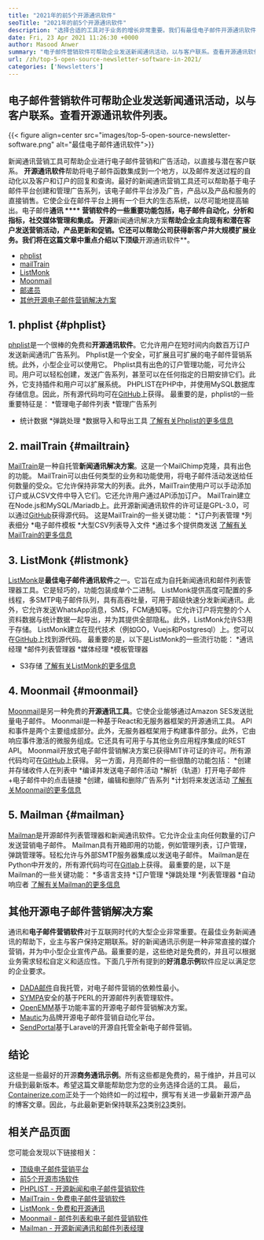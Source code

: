 ```yaml
---
title: "2021年的前5个开源通讯软件" 
seoTitle: "2021年的前5个开源通讯软件" 
description: "选择合适的工具对于业务的增长非常重要。我们有最佳电子邮件开源通讯软件的简洁列表。" 
date: Fri, 23 Apr 2021 11:26:30 +0000
author: Masood Anwer
summary: "电子邮件营销软件可帮助企业发送新闻通讯活动，以与客户联系。查看开源通讯软件列表。" 
url: /zh/top-5-open-source-newsletter-software-in-2021/
categories: ['Newsletters']
---
```


## 电子邮件营销软件可帮助企业发送新闻通讯活动，以与客户联系。查看开源通讯软件列表。

{{< figure align=center src="images/top-5-open-source-newsletter-software.png" alt="最佳电子邮件通讯软件">}}

新闻通讯营销工具可帮助企业进行电子邮件营销和广告活动，以直接与潜在客户联系。 **开源通讯软件**帮助将电子邮件函数集成到一个地方，以及邮件发送过程的自动化以及客户和订户的回复和查询。最好的新闻通讯营销工具还可以帮助基于电子邮件平台创建和管理广告系列，该电子邮件平台涉及广告，产品以及产品和服务的直接销售。它使企业在邮件平台上拥有一个巨大的生态系统，以尽可能地提高输出。电子邮件**通讯 **** 营销软件的一些重要功能包括，电子邮件自动化，分析和指标，社交媒体管理和集成。
开源**新闻通讯解决方案**帮助企业主向现有和潜在客户发送营销活动，产品更新和促销。它还可以帮助公司获得新客户并大规模扩展业务。我们将在这篇文章中重点介绍以下顶级**开源通讯软件**。
  * [phplist][1]
  * [mailTrain][2]
  * [ListMonk][3]
  * [Moonmail][4]
  * [邮递员][5]
  * [其他开源电子邮件营销解决方案][6]

## 1. phplist   {#phplist}
[phplist][7]是一个很棒的免费和**开源通讯软件**。它允许用户在短时间内向数百万订户发送新闻通讯广告系列。 Phplist是一个安全，可扩展且可扩展的电子邮件营销系统。此外，小型企业可以使用它。 Phplist具有出色的订户管理功能，可允许公司。用户可以轻松创建，发送广告系列，甚至可以在任何指定的日期安排它们。此外，它支持插件和用户可以扩展系统。 PHPLIST在PHP中，并使用MySQL数据库存储信息。因此，所有源代码均可在[GitHub][8]上获得。
最重要的是，phplist的一些重要特征是：
  *管理电子邮件列表
  *管理广告系列
  * 统计数据
  *弹跳处理
  *数据导入和导出工具
[了解有关Phplist的更多信息][7]

## 2. mailTrain   {#mailtrain}
[MailTrain][9]是一种自托管**新闻通讯解决方案**。这是一个MailChimp克隆，具有出色的功能。 MailTrain可以由任何类型的业务和功能使用，将电子邮件活动发送给任何数量的受众。它允许保持非常大的列表。此外，MailTrain使用户可以手动添加订户或从CSV文件中导入它们。它还允许用户通过API添加订户。 MailTrain建立在Node.js和MySQL/Mariadb上。此开源新闻通讯软件的许可证是GPL-3.0，可以通过[GitHub][10]获得源代码。
这是MailTrain的一些关键功能：
  *订户列表管理
  *列表细分
  *电子邮件模板
  *大型CSV列表导入文件
  *通过多个提供商发送
[了解有关MailTrain的更多信息][9]

## 3. ListMonk   {#listmonk}
[ListMonk][11]是**最佳电子邮件通讯软件**之一。它旨在成为自托新闻通讯和邮件列表管理器工具。它是轻巧的，功能包装成单个二进制。 ListMonk提供高度可配置的多线程，多SMTP电子邮件队列，具有高吞吐量，可用于超级快速分发新闻通讯。此外，它允许发送WhatsApp消息，SMS，FCM通知等。它允许订户将完整的个人资料数据与统计数据一起导出，并为其提供全部隐私。此外，ListMonk允许S3用于存储。 ListMonk建立在现代技术（例如GO，Vuejs和Postgresql）上。您可以在[GitHub][12]上找到源代码。
最重要的是，以下是ListMonk的一些流行功能：
  *通讯经理
  *邮件列表管理器
  *媒体经理
  *模板管理器
  * S3存储
[了解有关ListMonk的更多信息][11]

## 4. Moonmail   {#moonmail}
[Moonmail][13]是另一种免费的**开源通讯工具**。它使企业能够通过Amazon SES发送批量电子邮件。 Moonmail是一种基于React和无服务器框架的开源通讯工具。 API和事件是两个主要组成部分。此外，无服务器框架用于构建事件部分。此外，它由响应事件激活的微服务组成。它还具有可用于与其他业务应用程序集成的REST API。 Moonmail开放式电子邮件营销解决方案已获得MIT许可证的许可。所有源代码均可在[GitHub][14]上获得。
另一方面，月亮邮件的一些很酷的功能包括：
  *创建并存储收件人在列表中
  *编译并发送电子邮件活动
  *解析（轨道）打开电子邮件 +电子邮件中的点击链接
  *创建，编辑和删除广告系列
  *计划将来发送活动
[了解有关Moonmail的更多信息][13]

## 5. Mailman   {#mailman}
[Mailman][15]是开源邮件列表管理器和新闻通讯软件。它允许企业主向任何数量的订户发送营销电子邮件。 Mailman具有开箱即用的功能，例如管理列表，订户管理，弹跳管理等。轻松允许与外部SMTP服务器集成以发送电子邮件。 Mailman是在Python中开发的，所有源代码均可在[Gitlab][16]上获得。
最重要的是，以下是Mailman的一些关键功能：
  *多语言支持
  *订户管理
  *弹跳处理
  *列表管理​​器
  *自动响应者
[了解有关Mailman的更多信息][15]

## 其他开源电子邮件营销解决方案
通讯和**电子邮件营销软件**对于互联网时代的大型企业非常重要。在最佳业务新闻通讯的帮助下，业主与客户保持定期联系。好的新闻通讯示例是一种非常直接的媒介营销，并为中小型企业宣传产品。最重要的是，这些绝对是免费的，并且可以根据业务需求轻松自定义和适应性。下面几乎所有提到的**好消息示例**软件应足以满足您的企业要求。
  * [DADA邮件][17]自我托管，对电子邮件营销的依赖性最小。
  * [SYMPA][18]安全的基于PERL的开源邮件列表管理软件。
  * [OpenEMM][19]基于功能丰富的开源电子邮件营销解决方案。
  * [Mautic][20]为品牌开源电子邮件营销自动化平台。
  * [SendPortal][21]基于Laravel的开源自托管全新电子邮件营销。

## 结论
这些是一些最好的开源**商务通讯示例**。所有这些都是免费的，易于维护，并且可以升级到最新版本。希望这篇文章能帮助您为您的业务选择合适的工具。
最后，[Containerize.com][22]正处于一个始终如一的过程中，撰写有关进一步最新开源产品的博客文章。因此，与此最新更新保持联系[23]类别[23]类别。

## 相关产品页面
您可能会发现以下链接相关：
  * [顶级电子邮件营销平台][24]
  * [前5个开源市场软件][25]
  * [PHPLIST  - 开源新闻和电子邮件营销软件][7]
  * [MailTrain  - 免费电子邮件营销软件][9]
  * [ListMonk  - 免费和开源通讯][11]
  * [Moonmail  - 邮件列表和电子邮件营销软件][13]
  * [Mailman  - 开源新闻通讯和邮件列表经理][15]

  
[1]: #phpList
[2]: #Mailtrain
[3]: #listmonk
[4]: #MoonMail
[5]: #Mailman
[6]: #OtherOpen-sourceEmailMarketingSolutions
[7]: https://products.containerize.com/newsletter/phplist
[8]: https://github.com/phpList/phplist3
[9]: https://products.containerize.com/newsletter/mailtrain
[10]: https://github.com/Mailtrain-org/mailtrain
[11]: https://products.containerize.com/newsletter/listmonk
[12]: https://github.com/knadh/listmonk
[13]: https://products.containerize.com/newsletter/moonmail
[14]: https://github.com/MoonMail/MoonMail
[15]: https://products.containerize.com/newsletter/mailman
[16]: https://gitlab.com/mailman
[17]: https://dadamailproject.com/
[18]: https://www.sympa.org/
[19]: https://www.agnitas.de/en/e-marketing_manager/email-marketing-software-variants/openemm/
[20]: https://www.mautic.org/
[21]: https://laravel-news.com/sendportal-open-source-email-marketing-software
[22]: https://containerize.com
[23]: https://blog.containerize.com/category/newsletter/
[24]: https://products.containerize.com/newsletter
[25]: https://blog.containerize.com/marketplace/top-5-open-source-marketplace-software-in-2021/
